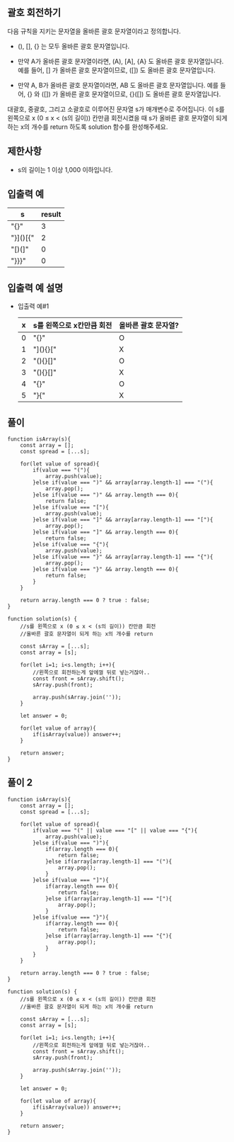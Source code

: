 ## 괄호 회전하기

다음 규칙을 지키는 문자열을 올바른 괄호 문자열이라고 정의합니다.

- (), [], {} 는 모두 올바른 괄호 문자열입니다.

- 만약 A가 올바른 괄호 문자열이라면, (A), [A], {A} 도 올바른 괄호 문자열입니다. 예를 들어, [] 가 올바른 괄호 문자열이므로, ([]) 도 올바른 괄호 문자열입니다.

- 만약 A, B가 올바른 괄호 문자열이라면, AB 도 올바른 괄호 문자열입니다. 예를 들어, {} 와 ([]) 가 올바른 괄호 문자열이므로, {}([]) 도 올바른 괄호 문자열입니다.

대괄호, 중괄호, 그리고 소괄호로 이루어진 문자열 s가 매개변수로 주어집니다. 이 s를 왼쪽으로 x (0 ≤ x < (s의 길이)) 칸만큼 회전시켰을 때 s가 올바른 괄호 문자열이 되게 하는 x의 개수를 return 하도록 solution 함수를 완성해주세요.

## 제한사항

- s의 길이는 1 이상 1,000 이하입니다.

## 입출력 예

| s        | result |
| -------- | ------ |
| "[](){}" | 3      |
| "}]()[{" | 2      |
| "[)(]"   | 0      |
| "}}}"    | 0      |

## 입출력 예 설명

- 입출력 예#1

  | x   | s를 왼쪽으로 x칸만큼 회전 | 올바른 괄호 문자열? |
  | --- | ------------------------- | ------------------- |
  | 0   | "[](){}"                  | O                   |
  | 1   | "](){}["                  | X                   |
  | 2   | "(){}[]"                  | O                   |
  | 3   | "(){}[]"                  | X                   |
  | 4   | "{}[]()"                  | O                   |
  | 5   | "}[](){"                  | X                   |

## 풀이

```
function isArray(s){
    const array = [];
    const spread = [...s];

    for(let value of spread){
        if(value === "("){
            array.push(value);
        }else if(value === ")" && array[array.length-1] === "("){
            array.pop();
        }else if(value === ")" && array.length === 0){
            return false;
        }else if(value === "["){
            array.push(value);
        }else if(value === "]" && array[array.length-1] === "["){
            array.pop();
        }else if(value === "]" && array.length === 0){
            return false;
        }else if(value === "{"){
            array.push(value);
        }else if(value === "}" && array[array.length-1] === "{"){
            array.pop();
        }else if(value === "}" && array.length === 0){
            return false;
        }
    }

    return array.length === 0 ? true : false;
}

function solution(s) {
    //s를 왼쪽으로 x (0 ≤ x < (s의 길이)) 칸만큼 회전
    //올바른 괄호 문자열이 되게 하는 x의 개수를 return

    const sArray = [...s];
    const array = [s];

    for(let i=1; i<s.length; i++){
        //왼쪽으로 회전하는게 앞에껄 뒤로 넣는거잖아..
        const front = sArray.shift();
        sArray.push(front);

        array.push(sArray.join(''));
    }

    let answer = 0;

    for(let value of array){
        if(isArray(value)) answer++;
    }

    return answer;
}
```

## 풀이 2

```
function isArray(s){
    const array = [];
    const spread = [...s];

    for(let value of spread){
        if(value === "(" || value === "[" || value === "{"){
            array.push(value);
        }else if(value === ")"){
            if(array.length === 0){
                return false;
            }else if(array[array.length-1] === "("){
                array.pop();
            }
        }else if(value === "]"){
            if(array.length === 0){
                return false;
            }else if(array[array.length-1] === "["){
                array.pop();
            }
        }else if(value === "}"){
            if(array.length === 0){
                return false;
            }else if(array[array.length-1] === "{"){
                array.pop();
            }
        }
    }

    return array.length === 0 ? true : false;
}

function solution(s) {
    //s를 왼쪽으로 x (0 ≤ x < (s의 길이)) 칸만큼 회전
    //올바른 괄호 문자열이 되게 하는 x의 개수를 return

    const sArray = [...s];
    const array = [s];

    for(let i=1; i<s.length; i++){
        //왼쪽으로 회전하는게 앞에껄 뒤로 넣는거잖아..
        const front = sArray.shift();
        sArray.push(front);

        array.push(sArray.join(''));
    }

    let answer = 0;

    for(let value of array){
        if(isArray(value)) answer++;
    }

    return answer;
}
```
